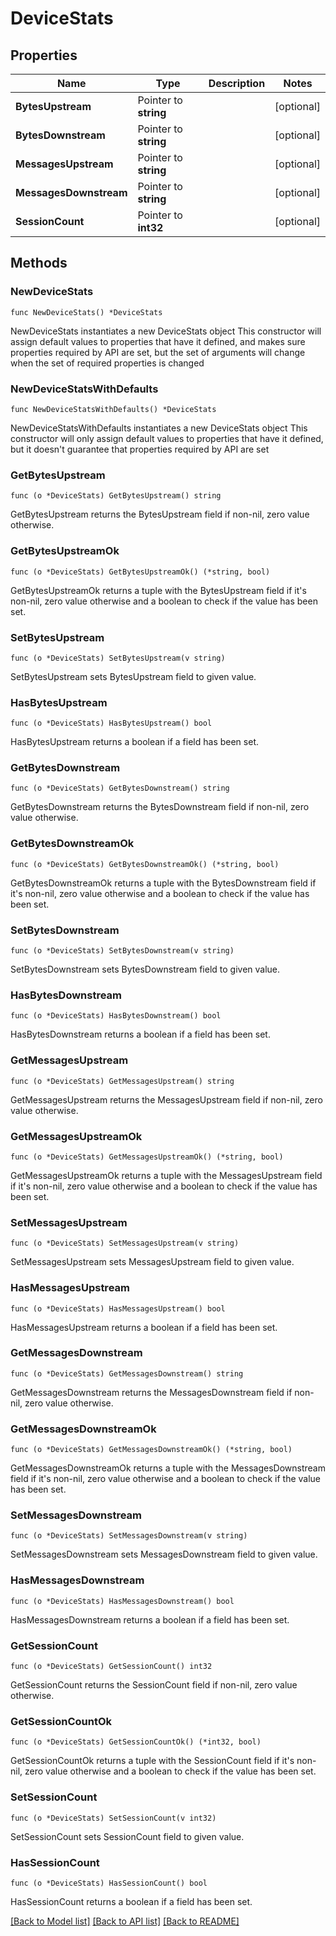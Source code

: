 # DeviceStats

## Properties

Name | Type | Description | Notes
------------ | ------------- | ------------- | -------------
**BytesUpstream** | Pointer to **string** |  | [optional] 
**BytesDownstream** | Pointer to **string** |  | [optional] 
**MessagesUpstream** | Pointer to **string** |  | [optional] 
**MessagesDownstream** | Pointer to **string** |  | [optional] 
**SessionCount** | Pointer to **int32** |  | [optional] 

## Methods

### NewDeviceStats

`func NewDeviceStats() *DeviceStats`

NewDeviceStats instantiates a new DeviceStats object
This constructor will assign default values to properties that have it defined,
and makes sure properties required by API are set, but the set of arguments
will change when the set of required properties is changed

### NewDeviceStatsWithDefaults

`func NewDeviceStatsWithDefaults() *DeviceStats`

NewDeviceStatsWithDefaults instantiates a new DeviceStats object
This constructor will only assign default values to properties that have it defined,
but it doesn't guarantee that properties required by API are set

### GetBytesUpstream

`func (o *DeviceStats) GetBytesUpstream() string`

GetBytesUpstream returns the BytesUpstream field if non-nil, zero value otherwise.

### GetBytesUpstreamOk

`func (o *DeviceStats) GetBytesUpstreamOk() (*string, bool)`

GetBytesUpstreamOk returns a tuple with the BytesUpstream field if it's non-nil, zero value otherwise
and a boolean to check if the value has been set.

### SetBytesUpstream

`func (o *DeviceStats) SetBytesUpstream(v string)`

SetBytesUpstream sets BytesUpstream field to given value.

### HasBytesUpstream

`func (o *DeviceStats) HasBytesUpstream() bool`

HasBytesUpstream returns a boolean if a field has been set.

### GetBytesDownstream

`func (o *DeviceStats) GetBytesDownstream() string`

GetBytesDownstream returns the BytesDownstream field if non-nil, zero value otherwise.

### GetBytesDownstreamOk

`func (o *DeviceStats) GetBytesDownstreamOk() (*string, bool)`

GetBytesDownstreamOk returns a tuple with the BytesDownstream field if it's non-nil, zero value otherwise
and a boolean to check if the value has been set.

### SetBytesDownstream

`func (o *DeviceStats) SetBytesDownstream(v string)`

SetBytesDownstream sets BytesDownstream field to given value.

### HasBytesDownstream

`func (o *DeviceStats) HasBytesDownstream() bool`

HasBytesDownstream returns a boolean if a field has been set.

### GetMessagesUpstream

`func (o *DeviceStats) GetMessagesUpstream() string`

GetMessagesUpstream returns the MessagesUpstream field if non-nil, zero value otherwise.

### GetMessagesUpstreamOk

`func (o *DeviceStats) GetMessagesUpstreamOk() (*string, bool)`

GetMessagesUpstreamOk returns a tuple with the MessagesUpstream field if it's non-nil, zero value otherwise
and a boolean to check if the value has been set.

### SetMessagesUpstream

`func (o *DeviceStats) SetMessagesUpstream(v string)`

SetMessagesUpstream sets MessagesUpstream field to given value.

### HasMessagesUpstream

`func (o *DeviceStats) HasMessagesUpstream() bool`

HasMessagesUpstream returns a boolean if a field has been set.

### GetMessagesDownstream

`func (o *DeviceStats) GetMessagesDownstream() string`

GetMessagesDownstream returns the MessagesDownstream field if non-nil, zero value otherwise.

### GetMessagesDownstreamOk

`func (o *DeviceStats) GetMessagesDownstreamOk() (*string, bool)`

GetMessagesDownstreamOk returns a tuple with the MessagesDownstream field if it's non-nil, zero value otherwise
and a boolean to check if the value has been set.

### SetMessagesDownstream

`func (o *DeviceStats) SetMessagesDownstream(v string)`

SetMessagesDownstream sets MessagesDownstream field to given value.

### HasMessagesDownstream

`func (o *DeviceStats) HasMessagesDownstream() bool`

HasMessagesDownstream returns a boolean if a field has been set.

### GetSessionCount

`func (o *DeviceStats) GetSessionCount() int32`

GetSessionCount returns the SessionCount field if non-nil, zero value otherwise.

### GetSessionCountOk

`func (o *DeviceStats) GetSessionCountOk() (*int32, bool)`

GetSessionCountOk returns a tuple with the SessionCount field if it's non-nil, zero value otherwise
and a boolean to check if the value has been set.

### SetSessionCount

`func (o *DeviceStats) SetSessionCount(v int32)`

SetSessionCount sets SessionCount field to given value.

### HasSessionCount

`func (o *DeviceStats) HasSessionCount() bool`

HasSessionCount returns a boolean if a field has been set.


[[Back to Model list]](../README.md#documentation-for-models) [[Back to API list]](../README.md#documentation-for-api-endpoints) [[Back to README]](../README.md)


